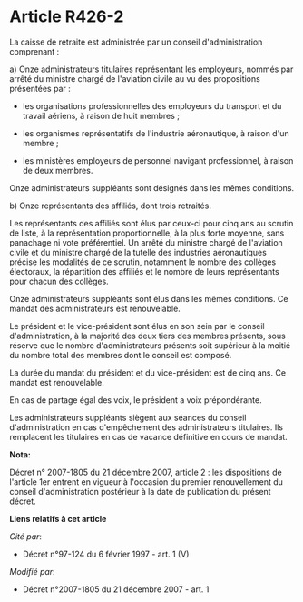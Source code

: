 # Article R426-2

La caisse de retraite est administrée par un conseil d'administration comprenant : 

a) Onze administrateurs titulaires représentant les employeurs, nommés par arrêté du ministre chargé de l'aviation civile au
vu des propositions présentées par :

- les organisations professionnelles des employeurs du transport et du travail aériens, à raison de huit membres ;

- les organismes représentatifs de l'industrie aéronautique, à raison d'un membre ;

- les ministères employeurs de personnel navigant professionnel, à raison de deux membres. 

Onze administrateurs suppléants sont désignés dans les mêmes conditions. 

b) Onze représentants des affiliés, dont trois retraités. 

Les représentants des affiliés sont élus par ceux-ci pour cinq ans au scrutin de liste, à la représentation proportionnelle,
à la plus forte moyenne, sans panachage ni vote préférentiel. Un arrêté du ministre chargé de l'aviation civile et du
ministre chargé de la tutelle des industries aéronautiques précise les modalités de ce scrutin, notamment le nombre des
collèges électoraux, la répartition des affiliés et le nombre de leurs représentants pour chacun des collèges. 

Onze administrateurs suppléants sont élus dans les mêmes conditions. Ce mandat des administrateurs est renouvelable. 

Le président et le vice-président sont élus en son sein par le conseil d'administration, à la majorité des deux tiers des
membres présents, sous réserve que le nombre d'administrateurs présents soit supérieur à la moitié du nombre total des
membres dont le conseil est composé. 

La durée du mandat du président et du vice-président est de cinq ans. Ce mandat est renouvelable. 

En cas de partage égal des voix, le président a voix prépondérante. 

Les administrateurs suppléants siègent aux séances du conseil d'administration en cas d'empêchement des administrateurs
titulaires. Ils remplacent les titulaires en cas de vacance définitive en cours de mandat.

**Nota:**

Décret n° 2007-1805 du 21 décembre 2007, article 2 : les dispositions de l'article 1er entrent en vigueur à l'occasion du
premier renouvellement du conseil d'administration postérieur à la date de publication du présent décret.

**Liens relatifs à cet article**

_Cité par_:

  - Décret n°97-124 du 6 février 1997 - art. 1 (V)

_Modifié par_:

  - Décret n°2007-1805 du 21 décembre 2007 - art. 1
